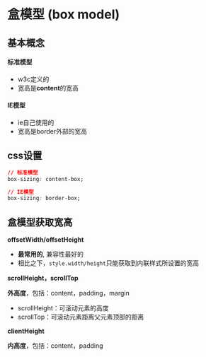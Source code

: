 # 盒模型 (box model)



## 基本概念

#### 标准模型

- w3c定义的
- 宽高是**content**的宽高



#### IE模型

- ie自己使用的
- 宽高是border外部的宽高



## css设置

```css
// 标准模型
box-sizing: content-box;

// IE模型
box-sizing: border-box;
```





## 盒模型获取宽高

**offsetWidth/offsetHeight**

- **最常用的**, 兼容性最好的
- 相比之下，`style.width/height`只能获取到内联样式所设置的宽高



**scrollHeight，scrollTop**

**外高度**，包括：content，padding，margin

- scrollHeight：可滚动元素的高度
- scrollTop：可滚动元素距离父元素顶部的距离



**clientHeight**

**内高度**，包括：content，padding